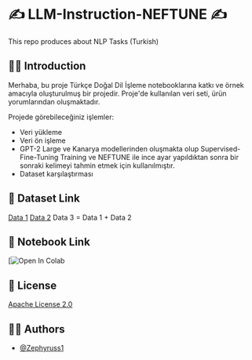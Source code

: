 # ✍️ LLM-Instruction-NEFTUNE ✍️

This repo produces about NLP Tasks (Turkish)

## 👋🏻 Introduction
Merhaba, bu proje Türkçe Doğal Dil İşleme notebooklarına katkı ve örnek amacıyla oluşturulmuş bir projedir. Proje'de kullanılan veri seti, ürün yorumlarından oluşmaktadır.

Projede görebileceğiniz işlemler:
- Veri yükleme
- Veri ön işleme
- GPT-2 Large ve Kanarya modellerinden oluşmakta olup Supervised-Fine-Tuning Training ve NEFTUNE ile ince ayar yapıldıktan sonra bir sonraki kelimeyi tahmin etmek için kullanılmıştır.
- Dataset karşılaştırması

## 📜 Dataset Link
[Data 1](https://docs.google.com/spreadsheets/d/1NCMx8QCK4qJzMhFAwMwl9dIH88fyYYvr/edit#gid=1608624003)
[Data 2](https://huggingface.co/datasets/merve/turkish_instructions)
Data 3 = Data 1 + Data 2

## 💬 Notebook Link

[![Open In Colab](https://colab.research.google.com/github/Zephyruss1/LLM-Instruct-on-NEFTUNE/blob/main/Instruction_FineTuning_NEFTUNE.ipynb)
## 📄 License

[Apache License 2.0](https://github.com/Zephyruss1/LLM-Instruction-NEFTUNE/blob/main/LICENSE)

## 🧙🏼 Authors

- [@Zephyruss1](https://https://github.com/Zephyruss1)

